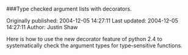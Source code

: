 ###Type checked argument lists with decorators.

Originally published: 2004-12-05 14:27:11
Last updated: 2004-12-05 14:27:11
Author: Justin Shaw

Here is how to use the new decorator feature of python 2.4 to systematically check the argument types for type-sensitive functions.
